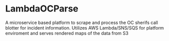 # LambdaOCParse

A microservice based platform to scrape and process the OC sherifs call blotter for incident information.  Utilizes AWS Lambda/SNS/SQS for platform enviroment and serves rendered maps of the data from S3

